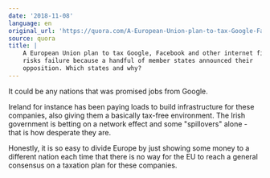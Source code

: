 ```yaml
---
date: '2018-11-08'
language: en
original_url: 'https://quora.com/A-European-Union-plan-to-tax-Google-Facebook-and-other-internet-firms-risks-failure-because-a-handful-of-member-states-announced-their-opposition-Which-states-and-why/answer/Clément-Renaud'
source: quora
title: |
    A European Union plan to tax Google, Facebook and other internet firms,
    risks failure because a handful of member states announced their
    opposition. Which states and why?
---
```


It could be any nations that was promised jobs from Google.

Ireland for instance has been paying loads to build infrastructure for
these companies, also giving them a basically tax-free environment. The
Irish government is betting on a network effect and some "spillovers"
alone - that is how desperate they are.

Honestly, it is so easy to divide Europe by just showing some money to a
different nation each time that there is no way for the EU to reach a
general consensus on a taxation plan for these companies.
